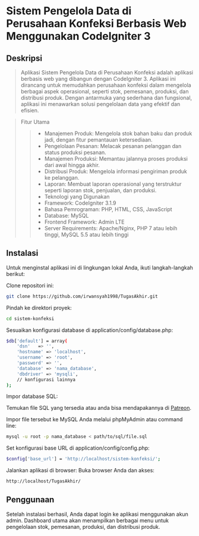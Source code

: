 # Sistem Pengelola Data di Perusahaan Konfeksi Berbasis Web Menggunakan CodeIgniter 3

## Deskripsi

> Aplikasi Sistem Pengelola Data di Perusahaan Konfeksi adalah aplikasi berbasis web yang dibangun dengan CodeIgniter 3. Aplikasi ini dirancang untuk memudahkan perusahaan konfeksi dalam mengelola berbagai aspek operasional, seperti stok, pemesanan, produksi, dan distribusi produk. Dengan antarmuka yang sederhana dan fungsional, aplikasi ini menawarkan solusi pengelolaan data yang efektif dan efisien.

> Fitur Utama
>> - Manajemen Produk: Mengelola stok bahan baku dan produk jadi, dengan fitur pemantauan ketersediaan.
>> - Pengelolaan Pesanan: Melacak pesanan pelanggan dan status produksi pesanan.
>> - Manajemen Produksi: Memantau jalannya proses produksi dari awal hingga akhir.
>> - Distribusi Produk: Mengelola informasi pengiriman produk ke pelanggan.
>> - Laporan: Membuat laporan operasional yang terstruktur seperti laporan stok, penjualan, dan produksi.
>> - Teknologi yang Digunakan
>> - Framework: CodeIgniter 3.1.9
>> - Bahasa Pemrograman: PHP, HTML, CSS, JavaScript
>> - Database: MySQL
>> - Frontend Framework: Admin LTE
>> - Server Requirements: Apache/Nginx, PHP 7 atau lebih tinggi, MySQL 5.5 atau lebih tinggi

## Instalasi

Untuk menginstal aplikasi ini di lingkungan lokal Anda, ikuti langkah-langkah berikut:

Clone repositori ini:


```bash
git clone https://github.com/irwansyah1998/TugasAkhir.git
```

Pindah ke direktori proyek:

``` bash
cd sistem-konfeksi
```

Sesuaikan konfigurasi database di application/config/database.php:

``` bash
$db['default'] = array(
    'dsn'   => '',
    'hostname' => 'localhost',
    'username' => 'root',
    'password' => '',
    'database' => 'nama_database',
    'dbdriver' => 'mysqli',
    // konfigurasi lainnya
);
```
Impor database SQL:

Temukan file SQL yang tersedia atau anda bisa mendapakannya di [Patreon][1].

Impor file tersebut ke MySQL Anda melalui phpMyAdmin atau command line:

```bash
mysql -u root -p nama_database < path/to/sql/file.sql
```

Set konfigurasi base URL di application/config/config.php:

```bash
$config['base_url'] = 'http://localhost/sistem-konfeksi/';
```

Jalankan aplikasi di browser: Buka browser Anda dan akses:

```bash
http://localhost/TugasAkhir/
```

## Penggunaan
Setelah instalasi berhasil, Anda dapat login ke aplikasi menggunakan akun admin. Dashboard utama akan menampilkan berbagai menu untuk pengelolaan stok, pemesanan, produksi, dan distribusi produk.

[1]: <https://www.patreon.com/irwansyah199> "Indra Gunawan Ardiansyah"
